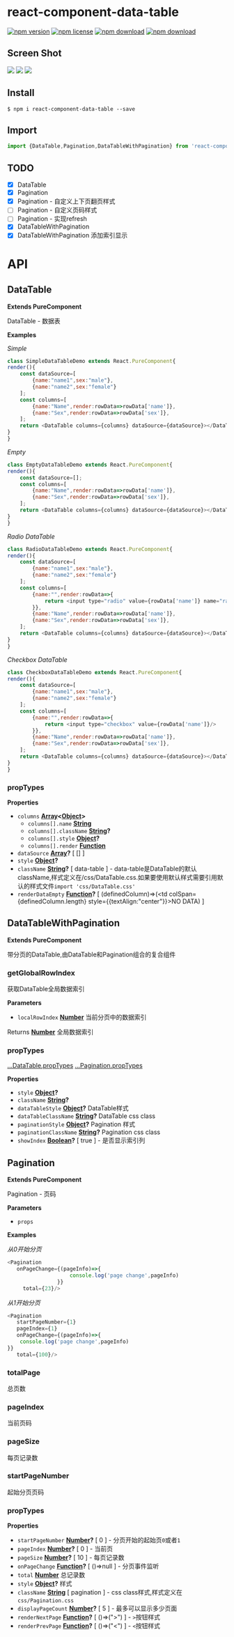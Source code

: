 # react-component-data-table

<!-- badge -->

[![npm version](https://img.shields.io/npm/v/react-component-data-table.svg)](https://www.npmjs.com/package/react-component-data-table)
[![npm license](https://img.shields.io/npm/l/react-component-data-table.svg)](https://www.npmjs.com/package/react-component-data-table)
[![npm download](https://img.shields.io/npm/dm/react-component-data-table.svg)](https://www.npmjs.com/package/react-component-data-table)
[![npm download](https://img.shields.io/npm/dt/react-component-data-table.svg)](https://www.npmjs.com/package/react-component-data-table)

<!-- endbadge -->

## Screen Shot

<img src="https://raw.githubusercontent.com/m860/react-component-data-table/master/src/datatable.png"/>

<img src="https://raw.githubusercontent.com/m860/react-component-data-table/master/src/pagination.gif"/>

<img src="https://raw.githubusercontent.com/m860/react-component-data-table/master/src/datatablewithpagination.gif"/>

## Install

```shell
$ npm i react-component-data-table --save
```

## Import

```javascript
import {DataTable,Pagination,DataTableWithPagination} from 'react-component-data-table'
```

## TODO

- [x] DataTable
- [x] Pagination
- [x] Pagination - 自定义上下页翻页样式
- [ ] Pagination - 自定义页码样式
- [ ] Pagination - 实现refresh
- [x] DataTableWithPagination
- [x] DataTableWithPagination 添加索引显示

# API

<!-- Generated by documentation.js. Update this documentation by updating the source code. -->

## DataTable

**Extends PureComponent**

DataTable - 数据表

**Examples**

_Simple_

```javascript
class SimpleDataTableDemo extends React.PureComponent{
render(){
	const dataSource=[
		{name:"name1",sex:"male"},
		{name:"name2",sex:"female"}
	];
	const columns=[
		{name:"Name",render:rowData=>rowData['name']},
		{name:"Sex",render:rowData=>rowData['sex']},
	];
	return <DataTable columns={columns} dataSource={dataSource}></DataTable>
}
}
```

_Empty_

```javascript
class EmptyDataTableDemo extends React.PureComponent{
render(){
	const dataSource=[];
	const columns=[
		{name:"Name",render:rowData=>rowData['name']},
		{name:"Sex",render:rowData=>rowData['sex']},
	];
	return <DataTable columns={columns} dataSource={dataSource}></DataTable>
}
}
```

_Radio DataTable_

```javascript
class RadioDataTableDemo extends React.PureComponent{
render(){
	const dataSource=[
		{name:"name1",sex:"male"},
		{name:"name2",sex:"female"}
	];
	const columns=[
		{name:"",render:rowData=>{
			return <input type="radio" value={rowData['name']} name="radio-data-table"/>
		}},
		{name:"Name",render:rowData=>rowData['name']},
		{name:"Sex",render:rowData=>rowData['sex']},
	];
	return <DataTable columns={columns} dataSource={dataSource}></DataTable>
}
}
```

_Checkbox DataTable_

```javascript
class CheckboxDataTableDemo extends React.PureComponent{
render(){
	const dataSource=[
		{name:"name1",sex:"male"},
		{name:"name2",sex:"female"}
	];
	const columns=[
		{name:"",render:rowData=>{
			return <input type="checkbox" value={rowData['name']}/>
		}},
		{name:"Name",render:rowData=>rowData['name']},
		{name:"Sex",render:rowData=>rowData['sex']},
	];
	return <DataTable columns={columns} dataSource={dataSource}></DataTable>
}
}
```

### propTypes

**Properties**

-   `columns` **[Array](https://developer.mozilla.org/en-US/docs/Web/JavaScript/Reference/Global_Objects/Array)&lt;[Object](https://developer.mozilla.org/en-US/docs/Web/JavaScript/Reference/Global_Objects/Object)>** 
    -   `columns[].name` **[String](https://developer.mozilla.org/en-US/docs/Web/JavaScript/Reference/Global_Objects/String)** 
    -   `columns[].className` **[String](https://developer.mozilla.org/en-US/docs/Web/JavaScript/Reference/Global_Objects/String)?** 
    -   `columns[].style` **[Object](https://developer.mozilla.org/en-US/docs/Web/JavaScript/Reference/Global_Objects/Object)?** 
    -   `columns[].render` **[Function](https://developer.mozilla.org/en-US/docs/Web/JavaScript/Reference/Statements/function)** 
-   `dataSource` **[Array](https://developer.mozilla.org/en-US/docs/Web/JavaScript/Reference/Global_Objects/Array)?** \[ \[] ]
-   `style` **[Object](https://developer.mozilla.org/en-US/docs/Web/JavaScript/Reference/Global_Objects/Object)?** 
-   `className` **[String](https://developer.mozilla.org/en-US/docs/Web/JavaScript/Reference/Global_Objects/String)?** [ data-table ] - data-table是DataTable的默认className,样式定义在/css/DataTable.css.如果要使用默认样式需要引用默认的样式文件`import 'css/DataTable.css'`
-   `renderDataEmpty` **[Function](https://developer.mozilla.org/en-US/docs/Web/JavaScript/Reference/Statements/function)?** [ (definedColumn)=>(<tr><td colSpan={definedColumn.length} style={{textAlign:"center"}}>NO DATA</td></tr>) ]

## DataTableWithPagination

**Extends PureComponent**

带分页的DataTable,由DataTable和Pagination组合的复合组件

### getGlobalRowIndex

获取DataTable全局数据索引

**Parameters**

-   `localRowIndex` **[Number](https://developer.mozilla.org/en-US/docs/Web/JavaScript/Reference/Global_Objects/Number)** 当前分页中的数据索引

Returns **[Number](https://developer.mozilla.org/en-US/docs/Web/JavaScript/Reference/Global_Objects/Number)** 全局数据索引

### propTypes

[...DataTable.propTypes](#datatableproptypes)
[...Pagination.propTypes](#paginationproptypes)

**Properties**

-   `style` **[Object](https://developer.mozilla.org/en-US/docs/Web/JavaScript/Reference/Global_Objects/Object)?** 
-   `className` **[String](https://developer.mozilla.org/en-US/docs/Web/JavaScript/Reference/Global_Objects/String)?** 
-   `dataTableStyle` **[Object](https://developer.mozilla.org/en-US/docs/Web/JavaScript/Reference/Global_Objects/Object)?** DataTable样式
-   `dataTableClassName` **[String](https://developer.mozilla.org/en-US/docs/Web/JavaScript/Reference/Global_Objects/String)?** DataTable css class
-   `paginationStyle` **[Object](https://developer.mozilla.org/en-US/docs/Web/JavaScript/Reference/Global_Objects/Object)?** Pagination 样式
-   `paginationClassName` **[String](https://developer.mozilla.org/en-US/docs/Web/JavaScript/Reference/Global_Objects/String)?** Pagination css class
-   `showIndex` **[Boolean](https://developer.mozilla.org/en-US/docs/Web/JavaScript/Reference/Global_Objects/Boolean)?** [ true ] - 是否显示索引列

## Pagination

**Extends PureComponent**

Pagination - 页码

**Parameters**

-   `props`  

**Examples**

_从0开始分页_

```javascript
<Pagination
   onPageChange={(pageInfo)=>{
					console.log('page change',pageInfo)
				}}
     total={23}/>
```

_从1开始分页_

```javascript
<Pagination
   startPageNumber={1}
   pageIndex={1}
   onPageChange={(pageInfo)=>{
	console.log('page change',pageInfo)
}}
   total={100}/>
```

### totalPage

总页数

### pageIndex

当前页码

### pageSize

每页记录数

### startPageNumber

起始分页页码

### propTypes

**Properties**

-   `startPageNumber` **[Number](https://developer.mozilla.org/en-US/docs/Web/JavaScript/Reference/Global_Objects/Number)?** [ 0 ] - 分页开始的起始页`0`或者`1`
-   `pageIndex` **[Number](https://developer.mozilla.org/en-US/docs/Web/JavaScript/Reference/Global_Objects/Number)?** [ 0 ] - 当前页
-   `pageSize` **[Number](https://developer.mozilla.org/en-US/docs/Web/JavaScript/Reference/Global_Objects/Number)?** [ 10 ] - 每页记录数
-   `onPageChange` **[Function](https://developer.mozilla.org/en-US/docs/Web/JavaScript/Reference/Statements/function)?** [ ()=>null ] - 分页事件监听
-   `total` **[Number](https://developer.mozilla.org/en-US/docs/Web/JavaScript/Reference/Global_Objects/Number)** 总记录数
-   `style` **[Object](https://developer.mozilla.org/en-US/docs/Web/JavaScript/Reference/Global_Objects/Object)?** 样式
-   `className` **[String](https://developer.mozilla.org/en-US/docs/Web/JavaScript/Reference/Global_Objects/String)** [ pagination ] - css class样式,样式定义在`css/Pagination.css`
-   `displayPageCount` **[Number](https://developer.mozilla.org/en-US/docs/Web/JavaScript/Reference/Global_Objects/Number)?** [ 5 ] - 最多可以显示多少页面
-   `renderNextPage` **[Function](https://developer.mozilla.org/en-US/docs/Web/JavaScript/Reference/Statements/function)?** [ ()=>(">") ] - `>`按钮样式
-   `renderPrevPage` **[Function](https://developer.mozilla.org/en-US/docs/Web/JavaScript/Reference/Statements/function)?** [ ()=>("<") ] - `<`按钮样式
